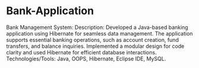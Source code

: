# Bank-Application
Bank Management System:
  Description: Developed a Java-based banking application using Hibernate for seamless data management. The application supports essential banking operations, such as account creation, fund transfers, and balance                   inquiries. Implemented a modular design for code clarity and used Hibernate for efficient database interactions.
  Technologies/Tools: Java, OOPS,  Hibernate, Eclipse IDE, MySQL.

